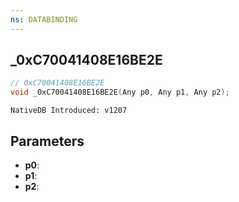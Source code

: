 ```yaml
---
ns: DATABINDING
---
```

## _0xC70041408E16BE2E

```c
// 0xC70041408E16BE2E
void _0xC70041408E16BE2E(Any p0, Any p1, Any p2);
```

```
NativeDB Introduced: v1207
```

## Parameters
* **p0**:
* **p1**:
* **p2**:
